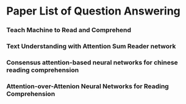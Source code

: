# Paper List of Question Answering
### Teach Machine to Read and Comprehend

### Text Understanding with Attention Sum Reader network

### Consensus attention-based neural networks for chinese reading comprehension

### Attention-over-Attenion Neural Networks for Reading Comprehension